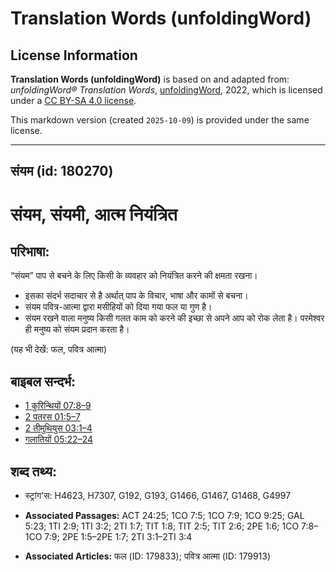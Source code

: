 # Translation Words (unfoldingWord)

## License Information

**Translation Words (unfoldingWord)** is based on and adapted from: _unfoldingWord® Translation Words_, [unfoldingWord](https://unfoldingword.org/utw), 2022, which is licensed under a [CC BY-SA 4.0 license](https://creativecommons.org/licenses/by-sa/4.0/legalcode.en).

This markdown version (created `2025-10-09`) is provided under the same license.



--------------------------------

## संयम (id: 180270)

संयम, संयमी, आत्म नियंत्रित
===========================

परिभाषा:
--------

“संयम” पाप से बचने के लिए किसी के व्यवहार को नियंत्रित करने की क्षमता रखना।

* इसका संदर्भ सदाचार से है अर्थात् पाप के विचार, भाषा और कामों से बचना।
* संयम पवित्र\-आत्मा द्वारा मसीहियों को दिया गया फल या गुण है।
* संयम रखने वाला मनुष्य किसी गलत काम को करने की इच्छा से अपने आप को रोक लेता है। परमेश्वर ही मनुष्य को संयम प्रदान करता है।

(यह भी देखें: फल, पवित्र आत्मा)

बाइबल सन्दर्भ:
--------------

* [1 कुरिन्थियों 07:8–9](https://ref.ly/1Cor0:0)
* [2 पतरस 01:5–7](https://ref.ly/2Pet0:0)
* [2 तीमुथियुस 03:1–4](https://ref.ly/2Tim0:0)
* [गलातियों 05:22–24](https://ref.ly/Gal5:22-Gal5:24)

शब्द तथ्य:
----------

* स्ट्रांग'स: H4623, H7307, G192, G193, G1466, G1467, G1468, G4997

* **Associated Passages:** ACT 24:25; 1CO 7:5; 1CO 7:9; 1CO 9:25; GAL 5:23; 1TI 2:9; 1TI 3:2; 2TI 1:7; TIT 1:8; TIT 2:5; TIT 2:6; 2PE 1:6; 1CO 7:8–1CO 7:9; 2PE 1:5–2PE 1:7; 2TI 3:1–2TI 3:4
* **Associated Articles:** फल (ID: 179833); पवित्र आत्मा (ID: 179913)

